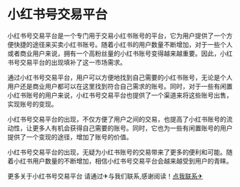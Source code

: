 # 小红书号交易平台

小红书号交易平台是一个专门用于交易小红书账号的平台，它为用户提供了一个方便快捷的途径来买卖小红书账号。随着小红书的用户数量不断增加，对于一些个人或者商业用户来说，拥有一个高粉丝量的小红书账号变得越来越重要。因此，小红书号交易平台的出现填补了这一市场需求。

通过小红书号交易平台，用户可以方便地找到自己需要的小红书账号，无论是个人用户还是商业用户都可以在这里找到符合自己需求的账号。同时，对于一些有闲置小红书账号的用户来说，小红书号交易平台也提供了一个渠道来将这些账号出售，实现账号的变现。

小红书号交易平台的出现，不仅方便了用户之间的交易，也提高了小红书账号的流动性，让更多人有机会获得自己需要的账号。同时，它也为一些有闲置账号的用户提供了一个变现的途径，增加了账号的价值。

小红书号交易平台的出现，无疑为小红书账号的交易带来了更多的便利和可能。随着小红书用户数量的不断增加，相信小红书号交易平台会越来越受到用户的青睐。

更多关于小红书号交易平台 请通过✈与我们联系,感谢阅读！[点我联系✈](https://auth.G208.com)